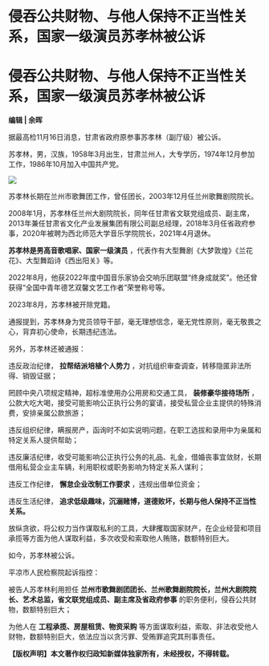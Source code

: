 # 侵吞公共财物、与他人保持不正当性关系，国家一级演员苏孝林被公诉

# 侵吞公共财物、与他人保持不正当性关系，国家一级演员苏孝林被公诉

**编辑 | 余晖**

据最高检11月16日消息，甘肃省政府原参事苏孝林（副厅级）被公诉。

苏孝林，男，汉族，1958年3月出生，甘肃兰州人，大专学历，1974年12月参加工作，1986年10月加入中国共产党。

![](https://inews.gtimg.com/news_bt/OXracgYIgdwBQ3AL_yhCjc89u8aKiJalhQu3K4yOpnEs8AA/1000)

苏孝林长期在兰州市歌舞团工作，曾任团长，2003年12月任兰州歌舞剧院院长。

2008年1月，苏孝林任兰州大剧院院长，同年任甘肃省文联党组成员、副主席，2013年兼任甘肃省文化产业发展集团有限公司副总经理，2018年3月任省政府参事，2020年被聘为西北师范大学音乐学院院长，2021年4月退休。

**苏孝林是男高音歌唱家、国家一级演员** ，代表作有大型舞剧《大梦敦煌》《兰花花》、大型舞蹈诗《西出阳关》等。

2022年8月，他获2022年度中国音乐家协会交响乐团联盟“终身成就奖”。他还曾获得“全国中青年德艺双馨文艺工作者”荣誉称号等。

2023年8月，苏孝林被开除党籍。

通报提到，苏孝林身为党员领导干部，毫无理想信念，毫无党性原则，毫无敬畏之心，背弃初心使命，长期违纪违法。

另外，苏孝林还被通报：

违反政治纪律， **拉帮结派培植个人势力** ，对抗组织审查调查，转移隐匿非法所得、销毁证据；

罔顾中央八项规定精神，超标准使用办公用房和交通工具， **装修豪华接待场所**
，公款大吃大喝，接受可能影响公正执行公务的宴请，接受私营企业主提供的特殊消费，安排亲属公款旅游；

违反组织纪律，瞒报房产，函询时不如实说明问题，在职工选拔和录用中为亲属和特定关系人提供帮助；

违反廉洁纪律，收受可能影响公正执行公务的礼品、礼金，借婚丧事宜敛财，长期借用私营企业主车辆，利用职权或职务影响为特定关系人谋利；

违反工作纪律， **懈怠企业改制工作要求** ，违规出借单位资金；

违反生活纪律， **追求低级趣味，沉溺赌博，道德败坏，长期与他人保持不正当性关系。**

放纵贪欲，将公权力当作谋取私利的工具，大肆攫取国家财产，在企业经营和项目承揽等方面为他人谋取利益，多次收受和索取他人贿赂，数额特别巨大。

如今，苏孝林被公诉。

平凉市人民检察院起诉指控：

被告人苏孝林利用担任 **兰州市歌舞剧团团长、兰州歌舞剧院院长，兰州大剧院院长、艺术总监，省文联党组成员、副主席及省政府参事**
的职务便利，侵吞公共财物，数额特别巨大；

为他人在 **工程承揽、房屋租赁、物资采购** 等方面谋取利益，索取、非法收受他人财物，数额特别巨大，依法应当以贪污罪、受贿罪追究其刑事责任。

**【版权声明】本文著作权归政知新媒体独家所有，未经授权，不得转载。**

